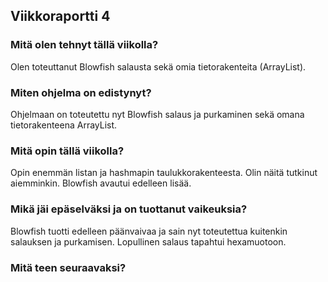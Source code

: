 
## Viikkoraportti 4

### Mitä olen tehnyt tällä viikolla?

Olen toteuttanut Blowfish salausta sekä omia tietorakenteita (ArrayList). 

### Miten ohjelma on edistynyt?

Ohjelmaan on toteutettu nyt Blowfish salaus ja purkaminen sekä omana tietorakenteena ArrayList. 

### Mitä opin tällä viikolla?

Opin enemmän listan ja hashmapin taulukkorakenteesta. Olin näitä tutkinut aiemminkin. Blowfish avautui edelleen lisää. 

### Mikä jäi epäselväksi ja on tuottanut vaikeuksia?

Blowfish tuotti edelleen päänvaivaa ja sain nyt toteutettua kuitenkin salauksen ja purkamisen. Lopullinen salaus tapahtui hexamuotoon. 

### Mitä teen seuraavaksi? 



